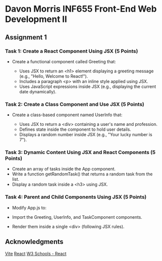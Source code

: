 # Davon Morris INF655 Front-End Web Development II 
## Assignment 1

### Task 1: Create a React Component Using JSX (5 Points)
- Create a functional component called Greeting that:

    - Uses JSX to return an \<h1\> element displaying a greeting message (e.g., "Hello, Welcome to React!").
    - Includes a paragraph \<p\> with an inline style applied using JSX.
    - Uses JavaScript expressions inside JSX (e.g., displaying the current date dynamically).


### Task 2: Create a Class Component and Use JSX (5 Points)
- Create a class-based component named UserInfo that:

    - Uses JSX to return a \<div\> containing a user's name and profession.
    - Defines state inside the component to hold user details.
    - Displays a random number inside JSX (e.g., "Your lucky number is 7").


### Task 3: Dynamic Content Using JSX and React Components (5 Points)
- Create an array of tasks inside the App component.
- Write a function getRandomTask() that returns a random task from the list.
- Display a random task inside a \<h3\> using JSX.


### Task 4: Parent and Child Components Using JSX (5 Points)
- Modify App.js to:

- Import the Greeting, UserInfo, and TaskComponent components.
- Render them inside a single \<div\> (following JSX rules).



## Acknowledgments

[Vite](https://vite.dev/)
[React](https://react.dev/)
[W3 Schools - React](https://www.w3schools.com/react/default.asp)